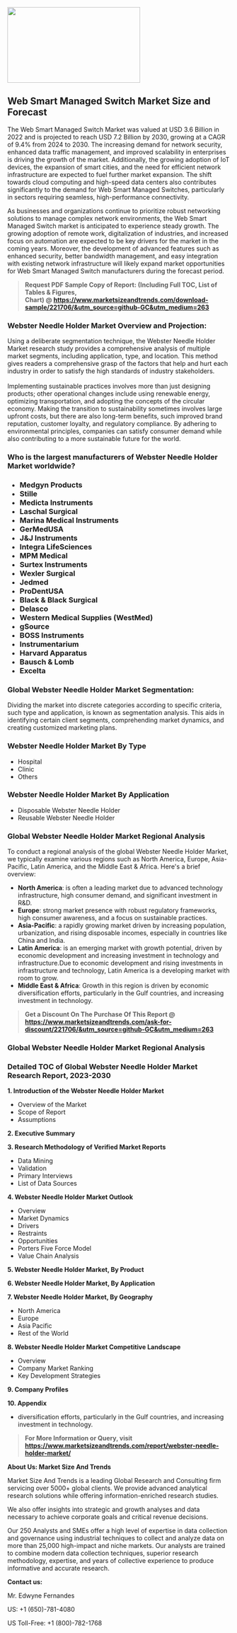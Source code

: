 <p><img class="alignnone size-medium wp-image-20088" src="https://ffe5etoiles.com/wp-content/uploads/2024/12/MST1-300x171.png" alt="" width="300" height="171" /></p><h2>Web Smart Managed Switch Market Size and Forecast</h2><p>The Web Smart Managed Switch Market was valued at USD 3.6 Billion in 2022 and is projected to reach USD 7.2 Billion by 2030, growing at a CAGR of 9.4% from 2024 to 2030. The increasing demand for network security, enhanced data traffic management, and improved scalability in enterprises is driving the growth of the market. Additionally, the growing adoption of IoT devices, the expansion of smart cities, and the need for efficient network infrastructure are expected to fuel further market expansion. The shift towards cloud computing and high-speed data centers also contributes significantly to the demand for Web Smart Managed Switches, particularly in sectors requiring seamless, high-performance connectivity.</p><p>As businesses and organizations continue to prioritize robust networking solutions to manage complex network environments, the Web Smart Managed Switch market is anticipated to experience steady growth. The growing adoption of remote work, digitalization of industries, and increased focus on automation are expected to be key drivers for the market in the coming years. Moreover, the development of advanced features such as enhanced security, better bandwidth management, and easy integration with existing network infrastructure will likely expand market opportunities for Web Smart Managed Switch manufacturers during the forecast period.</p></p><blockquote id="" class=""><strong>Request PDF Sample Copy of Report: (Including Full TOC, List of Tables &amp; Figures, Chart)&nbsp;@&nbsp;<strong><a href="https://www.marketsizeandtrends.com/download-sample/221706/&utm_source=github-GC&utm_medium=263" target="_blank">https://www.marketsizeandtrends.com/download-sample/221706/&utm_source=github-GC&utm_medium=263</a></strong></strong></blockquote><h3 id="" class="">Webster Needle Holder Market&nbsp;Overview and Projection:</h3><p id="" class="">Using a deliberate segmentation technique, the Webster Needle Holder Market research study provides a comprehensive analysis of multiple market segments, including application, type, and location. This method gives readers a comprehensive grasp of the factors that help and hurt each industry in order to satisfy the high standards of industry stakeholders. <br /> <br />Implementing sustainable practices involves more than just designing products; other operational changes include using renewable energy, optimizing transportation, and adopting the concepts of the circular economy. Making the transition to sustainability sometimes involves large upfront costs, but there are also long-term benefits, such improved brand reputation, customer loyalty, and regulatory compliance. By adhering to environmental principles, companies can satisfy consumer demand while also contributing to a more sustainable future for the world.</p><h3 id="" class="">Who is the largest manufacturers of&nbsp;Webster Needle Holder Market worldwide?</h3><h3 class=""><p><ul><li>Medgyn Products </li><li> Stille </li><li> Medicta Instruments </li><li> Laschal Surgical </li><li> Marina Medical Instruments </li><li> GerMedUSA </li><li> J&J Instruments </li><li> Integra LifeSciences </li><li> MPM Medical </li><li> Surtex Instruments </li><li> Wexler Surgical </li><li> Jedmed </li><li> ProDentUSA </li><li> Black & Black Surgical </li><li> Delasco </li><li> Western Medical Supplies (WestMed) </li><li> gSource </li><li> BOSS Instruments </li><li> Instrumentarium </li><li> Harvard Apparatus </li><li> Bausch & Lomb </li><li> Excelta</li></ul></p></h3><h3 id="" class="">Global&nbsp;Webster Needle Holder Market Segmentation:</h3><p id="" class="">Dividing the market into discrete categories according to specific criteria, such type and application, is known as segmentation analysis. This aids in identifying certain client segments, comprehending market dynamics, and creating customized marketing plans.</p><h3 id="" class="">Webster Needle Holder Market&nbsp;By Type</h3><p><p><ul><li>Hospital</li><li> Clinic</li><li> Others</p></li></ul></p></p><h3 id="" class="">Webster Needle Holder Market&nbsp;By Application</h3><p class=""><p><ul><li>Disposable Webster Needle Holder</li><li> Reusable Webster Needle Holder</li></ul></p></p><h3 id="" class="">Global Webster Needle Holder Market Regional Analysis</h3><p id="" class="">To conduct a regional analysis of the global Webster Needle Holder Market, we typically examine various regions such as North America, Europe, Asia-Pacific, Latin America, and the Middle East &amp; Africa. Here's a brief overview:</p><ul><li><strong>North America</strong>: is often a leading market due to advanced technology infrastructure, high consumer demand, and significant investment in R&amp;D.</li><li><strong>Europe</strong>: strong market presence with robust regulatory frameworks, high consumer awareness, and a focus on sustainable practices.</li><li><strong>Asia-Pacific</strong>: a rapidly growing market driven by increasing population, urbanization, and rising disposable incomes, especially in countries like China and India.</li><li><strong>Latin America</strong>: is an emerging market with growth potential, driven by economic development and increasing investment in technology and infrastructure.Due to economic development and rising investments in infrastructure and technology, Latin America is a developing market with room to grow.</li><li><strong>Middle East &amp; Africa</strong>: Growth in this region is driven by economic diversification efforts, particularly in the Gulf countries, and increasing investment in technology.</li></ul><blockquote id="" class=""><strong>Get a Discount On The Purchase Of This Report @ <strong><a href="https://www.marketsizeandtrends.com/ask-for-discount/221706/&utm_source=github-GC&utm_medium=263" target="_blank">https://www.marketsizeandtrends.com/ask-for-discount/221706/&utm_source=github-GC&utm_medium=263</a></strong></strong></blockquote><h3 id="" class="">Global Webster Needle Holder Market Regional Analysis</h3><h3 id="" class="">Detailed TOC of Global Webster Needle Holder Market Research Report, 2023-2030</h3><p id="" class=""><strong>1. Introduction of the Webster Needle Holder Market</strong></p><ul><li>Overview of the Market</li><li>Scope of Report</li><li>Assumptions</li></ul><p id="" class=""><strong>2. Executive Summary</strong></p><p id="" class=""><strong>3. Research Methodology of Verified Market Reports</strong></p><ul><li>Data Mining</li><li>Validation</li><li>Primary Interviews</li><li>List of Data Sources</li></ul><p id="" class=""><strong>4. Webster Needle Holder Market Outlook</strong></p><ul><li>Overview</li><li>Market Dynamics</li><li>Drivers</li><li>Restraints</li><li>Opportunities</li><li>Porters Five Force Model</li><li>Value Chain Analysis</li></ul><p id="" class=""><strong>5. Webster Needle Holder Market, By Product</strong></p><p id="" class=""><strong>6. Webster Needle Holder Market, By Application</strong></p><p id="" class=""><strong>7. Webster Needle Holder Market, By Geography</strong></p><ul><li>North America</li><li>Europe</li><li>Asia Pacific</li><li>Rest of the World</li></ul><p id="" class=""><strong>8. Webster Needle Holder Market Competitive Landscape</strong></p><ul><li>Overview</li><li>Company Market Ranking</li><li>Key Development Strategies</li></ul><p id="" class=""><strong>9. Company Profiles</strong></p><p id="" class=""><strong>10. Appendix</strong></p><ul><li>diversification efforts, particularly in the Gulf countries, and increasing investment in technology.</li></ul><blockquote id="" class=""><strong>For More Information or Query, visit <strong><strong><a href="https://www.marketsizeandtrends.com/report/webster-needle-holder-market/" target="_blank">https://www.marketsizeandtrends.com/report/webster-needle-holder-market/</a></strong></strong></strong></blockquote><p id="" class=""><strong>About Us: Market Size And Trends</strong></p><p id="" class="">Market Size And Trends is a leading Global Research and Consulting firm servicing over 5000+ global clients. We provide advanced analytical research solutions while offering information-enriched research studies.</p><p id="" class="">We also offer insights into strategic and growth analyses and data necessary to achieve corporate goals and critical revenue decisions.</p><p id="" class="">Our 250 Analysts and SMEs offer a high level of expertise in data collection and governance using industrial techniques to collect and analyze data on more than 25,000 high-impact and niche markets. Our analysts are trained to combine modern data collection techniques, superior research methodology, expertise, and years of collective experience to produce informative and accurate research.</p><p id="" class=""><strong>Contact us:</strong></p><p id="" class="">Mr. Edwyne Fernandes</p><p id="" class="">US: +1 (650)-781-4080</p><p id="" class="">US Toll-Free: +1 (800)-782-1768</p>
